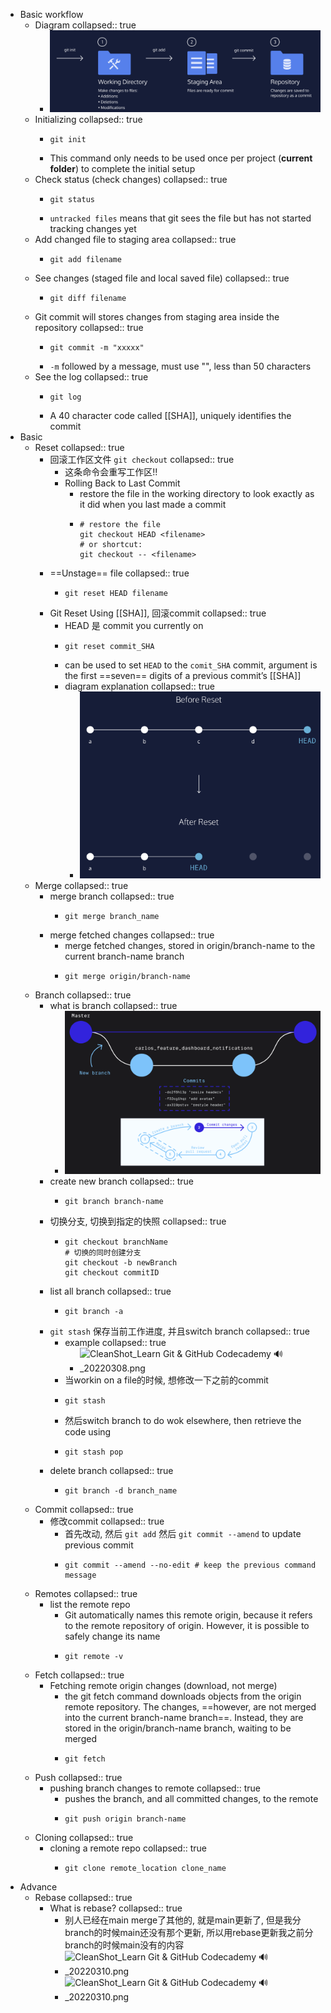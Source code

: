 - Basic workflow
	- Diagram
	  collapsed:: true
		- ![Screen Shot 2022-02-26 at 5.31.08 PM.png](../assets/Screen_Shot_2022-02-26_at_5.31.08_PM_1645925471841_0.png)
	- Initializing
	  collapsed:: true
		- ```shell
		  git init
		  ```
		- This command only needs to be used once per project (**current folder**) to complete the initial setup
	- Check status (check changes)
	  collapsed:: true
		- ```shell
		  git status
		  ```
		- `untracked files` means that git sees the file but has not started tracking changes yet
	- Add changed file to staging area
	  collapsed:: true
		- ```shell
		  git add filename
		  ```
	- See changes (staged file and local saved file)
	  collapsed:: true
		- ```shell
		  git diff filename
		  ```
	- Git commit will stores changes from staging area inside the repository
	  collapsed:: true
		- ```shell
		  git commit -m "xxxxx"
		  ```
		- `-m` followed by a message, must use "", less than 50 characters
	- See the log
	  collapsed:: true
		- ```shell
		  git log
		  ```
		- A 40 character code called [[SHA]], uniquely identifies the commit
- Basic
	- Reset
	  collapsed:: true
		- 回滚工作区文件 `git checkout`
		  collapsed:: true
			- 这条命令会重写工作区!!
			- Rolling Back to Last Commit
				- restore the file in the working directory to look exactly as it did when you last made a commit
				- ```shell
				  # restore the file
				  git checkout HEAD <filename>
				  # or shortcut:
				  git checkout -- <filename>
				  ```
		- ==Unstage== file
		  collapsed:: true
			- ```shell
			  git reset HEAD filename
			  ```
		- Git Reset Using [[SHA]], 回滚commit
		  collapsed:: true
			- HEAD 是 commit you currently on
			- ```shell
			  git reset commit_SHA
			  ```
			- can be used to set `HEAD` to the `comit_SHA` commit, argument is the first ==seven== digits of a previous commit’s [[SHA]]
			- diagram explanation
			  collapsed:: true
				- ![Screen Shot 2022-02-27 at 4.27.26 PM.png](../assets/Screen_Shot_2022-02-27_at_4.27.26_PM_1646008057340_0.png)
	- Merge
	  collapsed:: true
		- merge branch
		  collapsed:: true
			- ```shell
			  git merge branch_name
			  ```
		- merge fetched changes
		  collapsed:: true
			- merge fetched changes, stored in origin/branch-name to the current branch-name branch
			- ```shell
			  git merge origin/branch-name
			  ```
	- Branch
	  collapsed:: true
		- what is branch
		  collapsed:: true
			- ![CleanShot_Learn Git & GitHub  Codecademy_20220309.png](../assets/CleanShot_Learn_Git_&_GitHub_Codecademy_20220309_1646866877538_0.png)
		- create new branch
		  collapsed:: true
			- ```shell
			  git branch branch-name
			  ```
		- 切换分支, 切换到指定的快照
		  collapsed:: true
			- ```shell
			  git checkout branchName
			  # 切换的同时创建分支
			  git checkout -b newBranch
			  git checkout commitID
			  ```
		- list all branch
		  collapsed:: true
			- ```shell
			  git branch -a
			  ```
		- `git stash` 保存当前工作进度, 并且switch branch
		  collapsed:: true
			- example
			  collapsed:: true
				- ![CleanShot_Learn Git & GitHub  Codecademy 🔊_20220308.png](../assets/CleanShot_Learn_Git_&_GitHub_Codecademy_🔊_20220308_1646808003380_0.png)
			- 当workin on a file的时候, 想修改一下之前的commit
			- ```shell
			  git stash
			  ```
			- 然后switch branch to do wok elsewhere, then retrieve the code using
			- ```shell
			  git stash pop
			  ```
		- delete branch
		  collapsed:: true
			- ```shell
			  git branch -d branch_name
			  ```
	- Commit
	  collapsed:: true
		- 修改commit
		  collapsed:: true
			- 首先改动, 然后 `git add` 然后 `git commit --amend` to update previous commit
			- ```shell
			  git commit --amend --no-edit # keep the previous command message
			  ```
	- Remotes
	  collapsed:: true
		- list the remote repo
			- Git automatically names this remote origin, because it refers to the remote repository of origin. However, it is possible to safely change its name
			- ```shell
			  git remote -v
			  ```
	- Fetch
	  collapsed:: true
		- Fetching remote origin changes (download, not merge)
			- the git fetch command downloads objects from the origin remote repository. The changes, ==however, are not merged into the current branch-name branch==. Instead, they are stored in the origin/branch-name branch, waiting to be merged
			- ```shell
			  git fetch
			  ```
	- Push
	  collapsed:: true
		- pushing branch changes to remote
		  collapsed:: true
			- pushes the branch, and all committed changes, to the remote
			- ```shell
			  git push origin branch-name
			  ```
	- Cloning
	  collapsed:: true
		- cloning a remote repo
		  collapsed:: true
			- ```shell
			  git clone remote_location clone_name
			  ```
- Advance
	- Rebase
	  collapsed:: true
		- What is rebase?
		  collapsed:: true
			- 别人已经在main merge了其他的, 就是main更新了, 但是我分branch的时候main还没有那个更新, 所以用rebase更新我之前分branch的时候main没有的内容
			- ![CleanShot_Learn Git & GitHub  Codecademy 🔊_20220310.png](../assets/CleanShot_Learn_Git_&_GitHub_Codecademy_🔊_20220310_1646980390386_0.png)
			- ![CleanShot_Learn Git & GitHub  Codecademy 🔊_20220310.png](../assets/CleanShot_Learn_Git_&_GitHub_Codecademy_🔊_20220310_1646980403396_0.png)